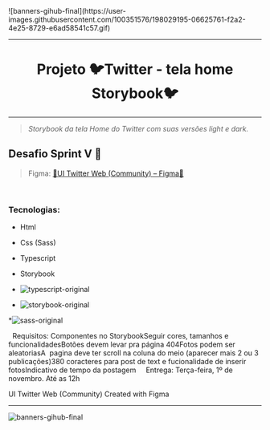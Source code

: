  <link rel="stylesheet" href="https://cdn.jsdelivr.net/gh/devicons/devicon@v2.15.1/devicon.min.css"> 
![banners-gihub-final](https://user-images.githubusercontent.com/100351576/198029195-06625761-f2a2-4e25-8729-e6ad58541c57.gif)

***

<h1 align="center" color="blue" > Projeto 🐦Twitter - tela home Storybook🐦 </h1>



***
> _Storybook da tela Home do Twitter com suas versões light e dark._


## Desafio Sprint V 🎨
 
> Figma: <a href="https://www.figma.com/file/E0J4sPihtdgIMI2Z4BOmLv/UI-Twitter-Web-(Community)?node-id=0%3A1">🎨UI Twitter Web (Community) – Figma📐</a> 

 
### Tecnologias: 
* Html
* Css (Sass)
*  Typescript 
*  Storybook
*  ![typescript-original](https://user-images.githubusercontent.com/100351576/198030791-fff26edc-106f-4536-bf51-63fcd3a7a3d9.svg)

* ![storybook-original](https://user-images.githubusercontent.com/100351576/198030739-6e5f1539-6e3d-4c27-8224-d159e534095b.svg)

*![sass-original](https://user-images.githubusercontent.com/100351576/198030758-1db770a7-6fbc-4101-8e76-b77806e7d0ec.svg)



 
Requisitos:
Componentes no StorybookSeguir cores, tamanhos e funcionalidadesBotões devem levar pra página 404Fotos podem ser aleatoriasA  pagina deve ter scroll na coluna do meio (aparecer mais 2 ou 3 publicações)380 coracteres para post de text e fucionalidade de inserir fotosIndicativo de tempo da postagem
 
 
Entrega: Terça-feira, 1º de novembro. Até as 12h

UI Twitter Web (Community)
Created with Figma

***
![banners-gihub-final](https://user-images.githubusercontent.com/100351576/198029195-06625761-f2a2-4e25-8729-e6ad58541c57.gif)


